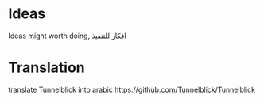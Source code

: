 # Ideas
Ideas might worth doing, افكار للتنفيذ 


# Translation 
translate Tunnelblick into arabic https://github.com/Tunnelblick/Tunnelblick
